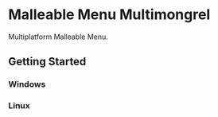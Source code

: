 # Malleable Menu Multimongrel

Multiplatform Malleable Menu.

## Getting Started

### Windows

### Linux


